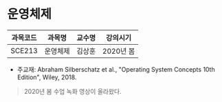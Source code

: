 # 운영체제

| 과목코드 | 과목명   | 교수명 | 강의시기  |
|----------|----------|--------|-----------|
| SCE213   | 운영체제 | 김상훈 | 2020년 봄 |

- 주교재: Abraham Silberschatz et al., "Operating System Concepts 10th Edition", Wiley, 2018.

> 2020년 봄 수업 녹화 영상이 올라왔다.
